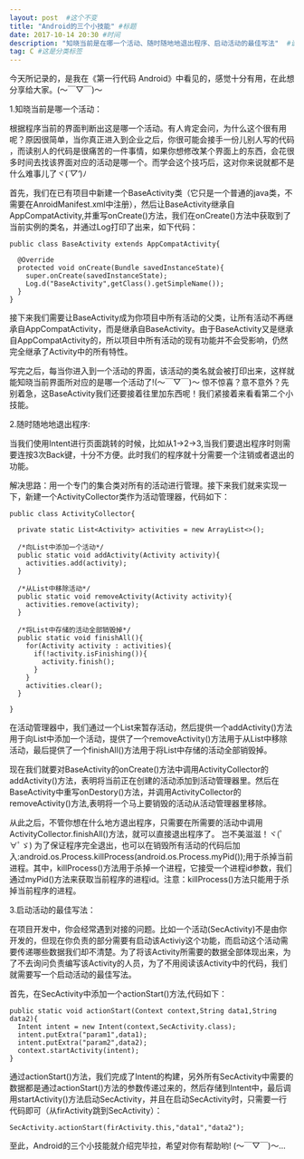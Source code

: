 ```yaml
---
layout: post  #这个不变
title: "Android的三个小技能" #标题
date: 2017-10-14 20:30 #时间
description: "知晓当前是在哪一个活动、随时随地地退出程序、启动活动的最佳写法"  #说明
tag: C #这是分类标签
---
```


今天所记录的，是我在《第一行代码 Android》中看见的，感觉十分有用，在此想分享给大家。(～￣▽￣)～

1.知晓当前是哪一个活动：

  根据程序当前的界面判断出这是哪一个活动。有人肯定会问，为什么这个很有用呢？原因很简单，当你真正进入到企业之后，你很可能会接手一份儿别人写的代码
，而读别人的代码是很痛苦的一件事情，如果你想修改某个界面上的东西，会花很多时间去找该界面对应的活动是哪一个。而学会这个技巧后，这对你来说就都不是什么难事儿了ヾ(*´▽‘*)ﾉ

  首先，我们在已有项目中新建一个BaseActivity类（它只是一个普通的java类，不需要在AnroidManifest.xml中注册），然后让BaseActivity继承自AppCompatActivity,并重写onCreate()方法，我们在onCreate()方法中获取到了当前实例的类名，并通过Log打印了出来，如下代码：
```
public class BaseActivity extends AppCompatActivity{

  @Override
  protected void onCreate(Bundle savedInstanceState){
    super.onCreate(savedInstanceState);
    Log.d("BaseActivity",getClass().getSimpleName());
  }
}
```
  接下来我们需要让BaseActivity成为你项目中所有活动的父类，让所有活动不再继承自AppCompatActivity，而是继承自BaseActivity。由于BaseActivity又是继承自AppCompatActivity的，所以项目中所有活动的现有功能并不会受影响，仍然完全继承了Activity中的所有特性。

  写完之后，每当你进入到一个活动的界面，该活动的类名就会被打印出来，这样就能知晓当前界面所对应的是哪一个活动了!(～￣▽￣)～ 惊不惊喜？意不意外？先别着急，这BaseActivity我们还要接着往里加东西呢！我们紧接着来看看第二个小技能。

2.随时随地地退出程序:

  当我们使用Intent进行页面跳转的时候，比如从1->2->3,当我们要退出程序时则需要连按3次Back键，十分不方便。此时我们的程序就十分需要一个注销或者退出的功能。

  解决思路：用一个专门的集合类对所有的活动进行管理。接下来我们就来实现一下，新建一个ActivityCollector类作为活动管理器，代码如下：
```
public class ActivityCollector{

  private static List<Activity> activities = new ArrayList<>();

  /*向List中添加一个活动*/
  public static void addActivity(Activity activity){
    activities.add(activity);
  }

  /*从List中移除活动*/
  public static void removeActivity(Activity activity){
    activities.remove(activity);
  }

  /*将List中存储的活动全部销毁掉*/
  public static void finishAll(){
    for(Activity activity : activities){
      if(!activity.isFinishing()){
        activity.finish();
      }
    }
    activities.clear();
  }

}
```
  在活动管理器中，我们通过一个List来暂存活动，然后提供一个addActivity()方法用于向List中添加一个活动，提供了一个removeActivity()方法用于从List中移除活动，最后提供了一个finishAll()方法用于将List中存储的活动全部销毁掉。

  现在我们就要对BaseActivity的onCreate()方法中调用ActivityCollector的addActivity()方法，表明将当前正在创建的活动添加到活动管理器里。然后在BaseActivity中重写onDestory()方法，并调用ActivityCollector的removeActivity()方法,表明将一个马上要销毁的活动从活动管理器里移除。

  从此之后，不管你想在什么地方退出程序，只需要在所需要的活动中调用ActivityCollector.finishAll()方法，就可以直接退出程序了。 岂不美滋滋！ヾ(ﾟ∀ﾟゞ)
为了保证程序完全退出，也可以在销毁所有活动的代码后加入:android.os.Process.killProcess(android.os.Process.myPid());用于杀掉当前进程。其中，killProcess()方法用于杀掉一个进程，它接受一个进程id参数，我们通过myPid()方法来获取当前程序的进程id。注意：killProcess()方法只能用于杀掉当前程序的进程。

3.启动活动的最佳写法：

  在项目开发中，你会经常遇到对接的问题。比如一个活动(SecActivity)不是由你开发的，但现在你负责的部分需要有启动该Activiy这个功能，而启动这个活动需要传递哪些数据我们却不清楚。为了将该Activity所需要的数据全部体现出来，为了不去询问负责编写该Activity的人员，为了不用阅读该Activity中的代码，我们就需要写一个启动活动的最佳写法。

  首先，在SecActivity中添加一个actionStart()方法,代码如下：
  ```
  public static void actionStart(Context context,String data1,String data2){
    Intent intent = new Intent(context,SecActivity.class);
    intent.putExtra("param1",data1);
    intent.putExtra("param2",data2);
    context.startActivity(intent);
  }
  ```
  通过actionStart()方法，我们完成了Intent的构建，另外所有SecActivity中需要的数据都是通过actionStart()方法的参数传递过来的，然后存储到Intent中，最后调用startActivity()方法启动SecActivity，并且在启动SecActivity时，只需要一行代码即可（从firActivity跳到SecActivity）：
  ```
  SecActivity.actionStart(firActivity.this,"data1","data2");
  ```
至此，Android的三个小技能就介绍完毕拉，希望对你有帮助哟! (～￣▽￣)～...
